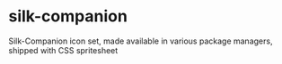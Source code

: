 # silk-companion
Silk-Companion icon set, made available in various package managers, shipped with CSS spritesheet
